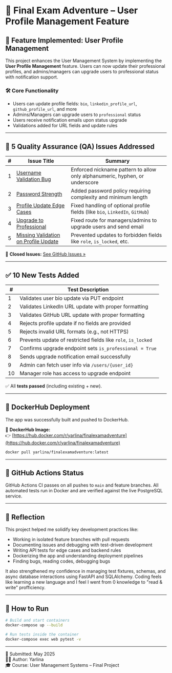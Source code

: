 # 👤 Final Exam Adventure – User Profile Management Feature

## 🚀 Feature Implemented: User Profile Management

This project enhances the User Management System by implementing the **User Profile Management** feature. Users can now update their professional profiles, and admins/managers can upgrade users to professional status with notification support.

### 🛠️ Core Functionality

- Users can update profile fields: `bio`, `linkedin_profile_url`, `github_profile_url`, and more
- Admins/Managers can upgrade users to `professional` status
- Users receive notification emails upon status upgrade
- Validations added for URL fields and update rules

---

## 🐞 5 Quality Assurance (QA) Issues Addressed

| # | Issue Title | Summary |
|--|-------------|---------|
| 1 | [Username Validation Bug](https://github.com/yyepezx96/FinalExamAdventure/issues/1) | Enforced nickname pattern to allow only alphanumeric, hyphen, or underscore |
| 2 | [Password Strength](https://github.com/yyepezx96/FinalExamAdventure/issues/2) | Added password policy requiring complexity and minimum length |
| 3 | [Profile Update Edge Cases](https://github.com/yyepezx96/FinalExamAdventure/issues/3) | Fixed handling of optional profile fields (like `bio`, `LinkedIn`, `GitHub`) |
| 4 | [Upgrade to Professional](https://github.com/yyepezx96/FinalExamAdventure/issues/4) | Fixed route for managers/admins to upgrade users and send email |
| 5 | [Missing Validation on Profile Update](https://github.com/yyepezx96/FinalExamAdventure/issues/5) | Prevented updates to forbidden fields like `role`, `is_locked`, etc. |

🔗 **Closed Issues:** [See GitHub Issues »](https://github.com/yyepezx96/FinalExamAdventure/issues?q=is%3Aissue+is%3Aclosed)

---

## ✅ 10 New Tests Added

| # | Test Description |
|--|------------------|
| 1 | Validates user bio update via PUT endpoint |
| 2 | Validates LinkedIn URL update with proper formatting |
| 3 | Validates GitHub URL update with proper formatting |
| 4 | Rejects profile update if no fields are provided |
| 5 | Rejects invalid URL formats (e.g., not HTTPS) |
| 6 | Prevents update of restricted fields like `role`, `is_locked` |
| 7 | Confirms upgrade endpoint sets `is_professional = True` |
| 8 | Sends upgrade notification email successfully |
| 9 | Admin can fetch user info via `/users/{user_id}` |
| 10 | Manager role has access to upgrade endpoint |

✅ All **tests passed** (including existing + new).

---

## 🐳 DockerHub Deployment

The app was successfully built and pushed to DockerHub.

🔗 **DockerHub Image:**  
👉 [https://hub.docker.com/r/yarlina/finalexamadventure](https://hub.docker.com/r/yarlina/finalexamadventure)

```bash
docker pull yarlina/finalexamadventure:latest
```

---

## 🔁 GitHub Actions Status

GitHub Actions CI passes on all pushes to `main` and feature branches. All automated tests run in Docker and are verified against the live PostgreSQL service.

---

## 💭 Reflection

This project helped me solidify key development practices like:

- Working in isolated feature branches with pull requests
- Documenting issues and debugging with test-driven development
- Writing API tests for edge cases and backend rules
- Dockerizing the app and understanding deployment pipelines
- Finding bugs, reading codes, debugging bugs

It also strengthened my confidence in managing test fixtures, schemas, and async database interactions using FastAPI and SQLAlchemy. Coding feels like learning a new language and I feel I went from 0 knowledge to "read & write" profficiency.

---

## 📂 How to Run

```bash
# Build and start containers
docker-compose up --build

# Run tests inside the container
docker-compose exec web pytest -v
```

---

📅 Submitted: May 2025  
👩‍💻 Author: Yarlina  
🎓 Course: User Management Systems – Final Project  

